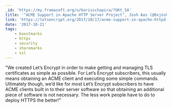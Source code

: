 ```yaml
---
_id: 'https://my.framasoft.org/u/borisschapira/?UKt_5A'
title: '"ACME Support in Apache HTTP Server Project", Josh Aas (@0xjosh) #HTTPS'
link: 'https://letsencrypt.org/2017/10/17/acme-support-in-apache-httpd.html'
date: '2017-10-21'
tags:
    - boostmarks
    - https
    - security
    - sharemarks
    - ssl
---
```


<div class="markdown"><p>&quot;We created Let’s Encrypt in order to make getting and managing TLS certificates as simple as possible. For Let’s Encrypt subscribers, this usually means obtaining an ACME client and executing some simple commands. Ultimately though, we’d like for most Let’s Encrypt subscribers to have ACME clients built in to their server software so that obtaining an additional piece of software is not necessary. The less work people have to do to deploy HTTPS the better!&quot;
</p></div>
